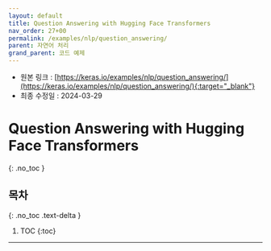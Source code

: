 ```yaml
---
layout: default
title: Question Answering with Hugging Face Transformers
nav_order: 27+00
permalink: /examples/nlp/question_answering/
parent: 자연어 처리
grand_parent: 코드 예제
---
```


* 원본 링크 : [https://keras.io/examples/nlp/question_answering/](https://keras.io/examples/nlp/question_answering/){:target="_blank"}
* 최종 수정일 : 2024-03-29

# Question Answering with Hugging Face Transformers
{: .no_toc }

## 목차
{: .no_toc .text-delta }

1. TOC
{:toc}

---
